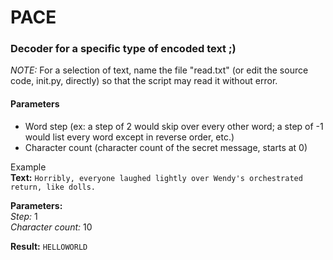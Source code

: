# PACE
### Decoder for a specific type of encoded text ;)

*NOTE:* For a selection of text, name the file "read.txt" (or edit the source code, init.py, directly) so that the script may read it without error.   
#### Parameters
* Word step (ex: a step of 2 would skip over every other word; a step of -1 would list every word except in reverse order, etc.) 
* Character count (character count of the secret message, starts at 0)  

Example  
**Text:** `Horribly, everyone laughed lightly over Wendy's orchestrated return, like dolls.`  
  
**Parameters:**  
*Step:* 1  
*Character count:* 10  
  
**Result:** `HELLOWORLD`
